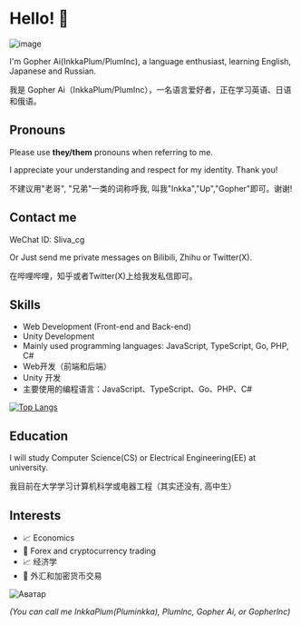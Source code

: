 # Hello! 👋

![image](https://github.com/user-attachments/assets/c60b3896-0c21-4ede-a17f-c25312e8c696)

I'm Gopher Ai(InkkaPlum/PlumInc), a language enthusiast, learning English, Japanese and Russian.

我是 Gopher Ai（InkkaPlum/PlumInc），一名语言爱好者，正在学习英语、日语和俄语。

## Pronouns

Please use **they/them** pronouns when referring to me. 

I appreciate your understanding and respect for my identity. Thank you!

不建议用"老哥", "兄弟"一类的词称呼我, 叫我"Inkka","Up","Gopher"即可。谢谢!

## Contact me

WeChat ID: Sliva_cg

Or Just send me private messages on Bilibili, Zhihu or Twitter(X).

在哔哩哔哩，知乎或者Twitter(X)上给我发私信即可。

## Skills

- Web Development (Front-end and Back-end)
- Unity Development
- Mainly used programming languages: JavaScript, TypeScript, Go, PHP, C#
- Web开发（前端和后端）
- Unity 开发
- 主要使用的编程语言：JavaScript、TypeScript、Go、PHP、C#

[![Top Langs](https://github-readme-stats.vercel.app/api/top-langs/?username=slumhee&layout=compact)](https://github.com/anuraghazra/github-readme-stats)

## Education

I will study Computer Science(CS) or Electrical Engineering(EE) at university.

我目前在大学学习计算机科学或电器工程（其实还没有, 高中生）

## Interests

- 📈 Economics
- 💱 Forex and cryptocurrency trading
- 📈 经济学
- 💱 外汇和加密货币交易

![Аватар](https://avatars.githubusercontent.com/u/101497329?v=4)

*(You can call me InkkaPlum(Pluminkka), Plumlnc, Gopher Ai, or Gopherlnc)*




